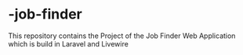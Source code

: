 # -job-finder
This repository contains the Project of the Job Finder Web Application which is build in Laravel and Livewire
